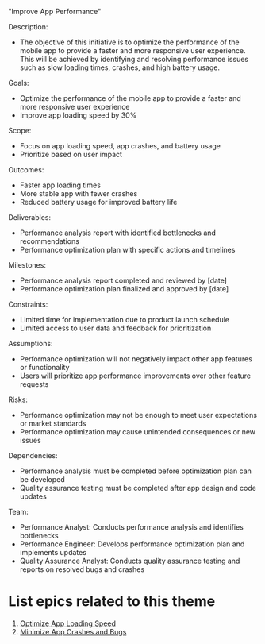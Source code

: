 "Improve App Performance"

Description: 
- The objective of this initiative is to optimize the performance of the mobile app to provide a faster and more 
responsive user experience. This will be achieved by identifying and resolving performance issues such as slow 
loading times, crashes, and high battery usage.

Goals: 
- Optimize the performance of the mobile app to provide a faster and more responsive user experience
- Improve app loading speed by 30%



Scope: 
- Focus on app loading speed, app crashes, and battery usage
- Prioritize based on user impact

Outcomes: 
- Faster app loading times
- More stable app with fewer crashes
- Reduced battery usage for improved battery life

Deliverables: 
- Performance analysis report with identified bottlenecks and recommendations
- Performance optimization plan with specific actions and timelines

Milestones: 
- Performance analysis report completed and reviewed by [date]
- Performance optimization plan finalized and approved by [date]

Constraints: 
- Limited time for implementation due to product launch schedule
- Limited access to user data and feedback for prioritization

Assumptions: 
- Performance optimization will not negatively impact other app features or functionality
- Users will prioritize app performance improvements over other feature requests

Risks: 
- Performance optimization may not be enough to meet user expectations or market standards
- Performance optimization may cause unintended consequences or new issues

Dependencies: 
- Performance analysis must be completed before optimization plan can be developed
- Quality assurance testing must be completed after app design and code updates


Team: 
- Performance Analyst: Conducts performance analysis and identifies bottlenecks
- Performance Engineer: Develops performance optimization plan and implements updates
- Quality Assurance Analyst: Conducts quality assurance testing and reports on resolved bugs and crashes

# List epics related to this theme
1. [Optimize App Loading Speed](../Epics/Epics_1_Planning.md)
2. [Minimize App Crashes and Bugs](../Epics/Epics_2_Planning.md)

